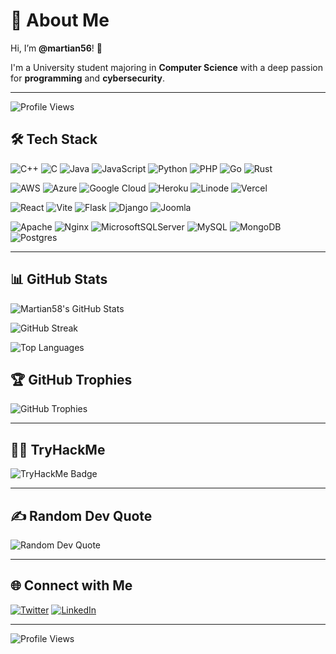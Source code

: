 # 🌌 About Me
Hi, I’m **@martian56**! 👋

I'm a University student majoring in **Computer Science** with a deep passion for **programming** and **cybersecurity**.


---
![Profile Views](https://komarev.com/ghpvc/?username=martian58&color=blue&style=for-the-badge)

## 🛠️ Tech Stack
![C++](https://img.shields.io/badge/C++-%2300599C.svg?style=for-the-badge&logo=c%2B%2B&logoColor=white) 
![C](https://img.shields.io/badge/C-%2300599C.svg?style=for-the-badge&logo=c&logoColor=white) 
![Java](https://img.shields.io/badge/Java-%23ED8B00.svg?style=for-the-badge&logo=openjdk&logoColor=white) 
![JavaScript](https://img.shields.io/badge/JavaScript-%23323330.svg?style=for-the-badge&logo=javascript&logoColor=%23F7DF1E) 
![Python](https://img.shields.io/badge/Python-3670A0?style=for-the-badge&logo=python&logoColor=ffdd54) 
![PHP](https://img.shields.io/badge/PHP-%23777BB4.svg?style=for-the-badge&logo=php&logoColor=white) 
![Go](https://img.shields.io/badge/Go-%2300ADD8.svg?style=for-the-badge&logo=go&logoColor=white) 
![Rust](https://img.shields.io/badge/Rust-%23000000.svg?style=for-the-badge&logo=rust&logoColor=white)


![AWS](https://img.shields.io/badge/AWS-%23FF9900.svg?style=for-the-badge&logo=amazon-aws&logoColor=white) ![Azure](https://img.shields.io/badge/Azure-%230072C6.svg?style=for-the-badge&logo=microsoftazure&logoColor=white) ![Google Cloud](https://img.shields.io/badge/GoogleCloud-%234285F4.svg?style=for-the-badge&logo=google-cloud&logoColor=white) ![Heroku](https://img.shields.io/badge/Heroku-%23430098.svg?style=for-the-badge&logo=heroku&logoColor=white) ![Linode](https://img.shields.io/badge/Linode-00A95C?style=for-the-badge&logo=linode&logoColor=white) ![Vercel](https://img.shields.io/badge/Vercel-%23000000.svg?style=for-the-badge&logo=vercel&logoColor=white)

![React](https://img.shields.io/badge/React-%2320232a.svg?style=for-the-badge&logo=react&logoColor=%2361DAFB) ![Vite](https://img.shields.io/badge/Vite-%23646CFF.svg?style=for-the-badge&logo=vite&logoColor=white) ![Flask](https://img.shields.io/badge/Flask-%23000.svg?style=for-the-badge&logo=flask&logoColor=white) ![Django](https://img.shields.io/badge/Django-%23092E20.svg?style=for-the-badge&logo=django&logoColor=white) ![Joomla](https://img.shields.io/badge/Joomla-%235091CD.svg?style=for-the-badge&logo=joomla&logoColor=white)

![Apache](https://img.shields.io/badge/Apache-%23D42029.svg?style=for-the-badge&logo=apache&logoColor=white) ![Nginx](https://img.shields.io/badge/Nginx-%23009639.svg?style=for-the-badge&logo=nginx&logoColor=white) ![MicrosoftSQLServer](https://img.shields.io/badge/Microsoft%20SQL%20Server-CC2927?style=for-the-badge&logo=microsoft%20sql%20server&logoColor=white) ![MySQL](https://img.shields.io/badge/MySQL-4479A1.svg?style=for-the-badge&logo=mysql&logoColor=white) ![MongoDB](https://img.shields.io/badge/MongoDB-%234ea94b.svg?style=for-the-badge&logo=mongodb&logoColor=white) ![Postgres](https://img.shields.io/badge/Postgres-%23316192.svg?style=for-the-badge&logo=postgresql&logoColor=white)

---

## 📊 GitHub Stats
![Martian58's GitHub Stats](https://github-readme-stats.vercel.app/api?username=martian56&theme=dark&hide_border=false&include_all_commits=false&count_private=false)

![GitHub Streak](https://github-readme-streak-stats.herokuapp.com/?user=martian56&theme=dark&hide_border=false)

![Top Languages](https://github-readme-stats.vercel.app/api/top-langs/?username=martian56&theme=dark&hide_border=false&include_all_commits=false&count_private=false&layout=compact)

## 🏆 GitHub Trophies
![GitHub Trophies](https://github-profile-trophy.vercel.app/?username=martian56&theme=radical&no-frame=false&no-bg=false&margin-w=4)

---

## 🧑‍💻 TryHackMe
<img src="https://tryhackme-badges.s3.amazonaws.com/martian58.png" alt="TryHackMe Badge">

---

## ✍️ Random Dev Quote
![Random Dev Quote](https://quotes-github-readme.vercel.app/api?type=horizontal&theme=radical)

---

## 🌐 Connect with Me
[![Twitter](https://img.shields.io/badge/Twitter-%231DA1F2.svg?style=for-the-badge&logo=twitter&logoColor=white)](https://twitter.com/martian58) [![LinkedIn](https://img.shields.io/badge/LinkedIn-%230077B5.svg?style=for-the-badge&logo=linkedin&logoColor=white)](https://linkedin.com/in/martian58)

---


![Profile Views](https://komarev.com/ghpvc/?username=martian58&color=blue&style=for-the-badge)

